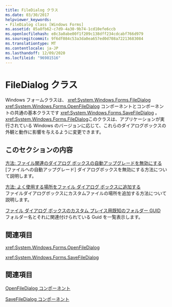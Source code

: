 ```yaml
---
title: FileDialog クラス
ms.date: 03/30/2017
helpviewer_keywords:
- FileDialog class [Windows Forms]
ms.assetid: 85a8fb62-c7d9-4a30-9b74-1cd10efe6ccb
ms.openlocfilehash: e8c3a0abe00f1f209c138dff234cdcabf766d979
ms.sourcegitcommit: 9f6df084c53a3da0ea657ed0d708a72213683084
ms.translationtype: MT
ms.contentlocale: ja-JP
ms.lasthandoff: 12/09/2020
ms.locfileid: "96981516"
---
```

# <a name="filedialog-class"></a>FileDialog クラス
Windows フォームクラスは、 <xref:System.Windows.Forms.FileDialog> <xref:System.Windows.Forms.OpenFileDialog> コンポーネントとコンポーネントの共通の基本クラスです <xref:System.Windows.Forms.SaveFileDialog> 。 <xref:System.Windows.Forms.FileDialog>このクラスは、アプリケーションが実行されている Windows のバージョンに応じて、これらのダイアログボックスの外観と動作に影響を与えるように変更できます。  
  
## <a name="in-this-section"></a>このセクションの内容  
 [方法: ファイル関連のダイアログ ボックスの自動アップグレードを無効にする](how-to-opt-out-of-file-dialog-box-automatic-upgrade.md)  
 [ファイルへの自動アップグレード] ダイアログボックスを無効にする方法について説明します。  
  
 [方法: よく使用する場所をファイル ダイアログ ボックスに追加する](how-to-add-a-custom-place-to-a-file-dialog-box.md)  
 ファイルダイアログボックスにカスタムファイルの場所を追加する方法について説明します。  
  
 [ファイル ダイアログ ボックスのカスタム プレイス用既知のフォルダー GUID](known-folder-guids-for-file-dialog-custom-places.md)  
 フォルダー名とそれに関連付けられている Guid を一覧表示します。  
  
## <a name="reference"></a>関連項目  
 <xref:System.Windows.Forms.OpenFileDialog>  
  
 <xref:System.Windows.Forms.SaveFileDialog>  
  
## <a name="related-sections"></a>関連項目  
 [OpenFileDialog コンポーネント](openfiledialog-component-windows-forms.md)  
  
 [SaveFileDialog コンポーネント](savefiledialog-component-windows-forms.md)
